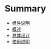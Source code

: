 # Summary

* [组件说明](README.md)
* [概述](part/README.md)
* [总体设计](part/README.md)
* [使用说明](part/shi_yong_shuo_ming.md)

